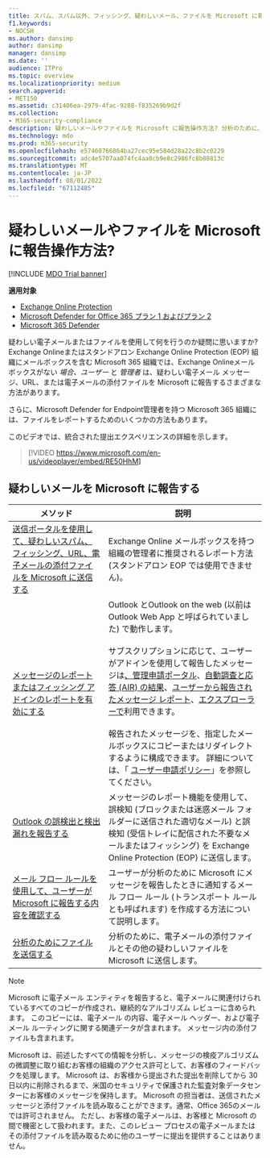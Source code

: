 ```yaml
---
title: スパム、スパム以外、フィッシング、疑わしいメール、ファイルを Microsoft に報告する
f1.keywords:
- NOCSH
ms.author: dansimp
author: dansimp
manager: dansimp
ms.date: ''
audience: ITPro
ms.topic: overview
ms.localizationpriority: medium
search.appverid:
- MET150
ms.assetid: c31406ea-2979-4fac-9288-f835269b9d2f
ms.collection:
- M365-security-compliance
description: 疑わしいメールやファイルを Microsoft に報告操作方法? 分析のために、メッセージ、URL、電子メールの添付ファイル、ファイルを Microsoft に報告します。 スパム メールとフィッシングメールを報告する方法について説明します。
ms.technology: mdo
ms.prod: m365-security
ms.openlocfilehash: e57460766864ba27cec95e584d28a22c8b2c0229
ms.sourcegitcommit: adc4e5707aa074fc4aa0cb9e8c2986fc8b88813c
ms.translationtype: MT
ms.contentlocale: ja-JP
ms.lasthandoff: 08/01/2022
ms.locfileid: "67112485"
---
```

# <a name="how-do-i-report-a-suspicious-email-or-file-to-microsoft"></a>疑わしいメールやファイルを Microsoft に報告操作方法?

[!INCLUDE [MDO Trial banner](../includes/mdo-trial-banner.md)]

**適用対象**
- [Exchange Online Protection](exchange-online-protection-overview.md)
- [Microsoft Defender for Office 365 プラン 1 およびプラン 2](defender-for-office-365.md)
- [Microsoft 365 Defender](../defender/microsoft-365-defender.md)

疑わしい電子メールまたはファイルを使用して何を行うのか疑問に思いますか? Exchange Onlineまたはスタンドアロン Exchange Online Protection (EOP) 組織にメールボックスを含む Microsoft 365 組織では、Exchange Onlineメールボックスがない *場合、ユーザー* と *管理者* は、疑わしい電子メール メッセージ、URL、または電子メールの添付ファイルを Microsoft に報告するさまざまな方法があります。

さらに、Microsoft Defender for Endpoint管理者を持つ Microsoft 365 組織には、ファイルをレポートするためのいくつかの方法もあります。

このビデオでは、統合された提出エクスペリエンスの詳細を示します。
> [!VIDEO https://www.microsoft.com/en-us/videoplayer/embed/RE50HhM]

## <a name="report-a-suspicious-email-to-microsoft"></a>疑わしいメールを Microsoft に報告する

|メソッド|説明|
|---|---|
|[送信ポータルを使用して、疑わしいスパム、フィッシング、URL、電子メールの添付ファイルを Microsoft に送信する](admin-submission.md)|Exchange Online メールボックスを持つ組織の管理者に推奨されるレポート方法 (スタンドアロン EOP では使用できません)。|
|[メッセージのレポートまたはフィッシング アドインのレポートを有効にする](enable-the-report-message-add-in.md)|Outlook とOutlook on the web (以前は Outlook Web App と呼ばられていました) で動作します。 <br/><br/> サブスクリプションに応じて、ユーザーがアドインを使用して報告したメッセージは[、管理申請ポータル](admin-submission.md)、[自動調査と応答 (AIR) の結果](air-view-investigation-results.md)、[ユーザーから報告されたメッセージ レポート](view-email-security-reports.md#user-reported-messages-report)、[エクスプローラーで](threat-explorer-views.md#email--submissions)利用できます。 <br/><br/> 報告されたメッセージを、指定したメールボックスにコピーまたはリダイレクトするように構成できます。 詳細については、「 [ユーザー申請ポリシー](user-submission.md)」を参照してください。
|[Outlook の誤検出と検出漏れを報告する](report-false-positives-and-false-negatives.md)|メッセージのレポート機能を使用して、誤検知 (ブロックまたは迷惑メール フォルダーに送信された適切なメール) と誤検知 (受信トレイに配信された不要なメールまたはフィッシング) を Exchange Online Protection (EOP) に送信します。|
|[メール フロー ルールを使用して、ユーザーが Microsoft に報告する内容を確認する](/exchange/security-and-compliance/mail-flow-rules/use-rules-to-see-what-users-are-reporting-to-microsoft)|ユーザーが分析のために Microsoft にメッセージを報告したときに通知するメール フロー ルール (トランスポート ルールとも呼ばれます) を作成する方法について説明します。|
|[分析のためにファイルを送信する](../intelligence/submission-guide.md)|分析のために、電子メールの添付ファイルとその他の疑わしいファイルを Microsoft に送信します。|

> [!NOTE]
> Microsoft に電子メール エンティティを報告すると、電子メールに関連付けられているすべてのコピーが作成され、継続的なアルゴリズム レビューに含められます。 このコピーには、電子メール の内容、電子メール ヘッダー、および電子メール ルーティングに関する関連データが含まれます。 メッセージ内の添付ファイルも含まれます。
>
> Microsoft は、前述したすべての情報を分析し、メッセージの検疫アルゴリズムの微調整に取り組むお客様の組織のアクセス許可として、お客様のフィードバックを処理します。 Microsoft は、お客様から提出された提出を削除してから 30 日以内に削除されるまで、米国のセキュリティで保護された監査対象データセンターにお客様のメッセージを保持します。 Microsoft の担当者は、送信されたメッセージと添付ファイルを読み取ることができます。通常、Office 365のメールでは許可されません。 ただし、お客様の電子メールは、お客様と Microsoft の間で機密として扱われます。また、このレビュー プロセスの電子メールまたはその添付ファイルを読み取るために他のユーザーに提出を提供することはありません。
